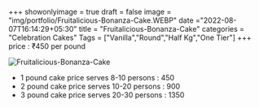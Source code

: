 +++
showonlyimage = true
draft = false
image = "img/portfolio/Fruitalicious-Bonanza-Cake.WEBP"
date ="2022-08-07T16:14:29+05:30"
title = "Fruitalicious-Bonanza-Cake"
categories = "Celebration Cakes"
Tags = ["Vanilla","Round","Half Kg","One Tier"]
+++
price : ₹450 per pound
<!--more-->
![Fruitalicious-Bonanza-Cake](/img/portfolio/Fruitalicious-Bonanza-Cake.WEBP)
* 1 pound cake price serves 8-10 persons : 450
* 2 pound cake price serves 10-20 persons : 900
* 3 pound cake price serves 20-30 persons : 1350
